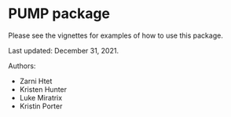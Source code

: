 # PUMP package

Please see the vignettes for examples of how to use this package.

Last updated: December 31, 2021.

Authors:
* Zarni Htet
* Kristen Hunter
* Luke Miratrix
* Kristin Porter
